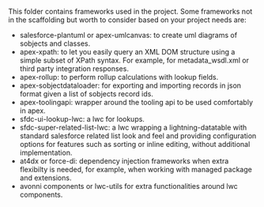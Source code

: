 This folder contains frameworks used in the project. Some frameworks not in the scaffolding but worth to consider based on your project needs are:

- salesforce-plantuml or apex-umlcanvas: to create uml diagrams of sobjects and classes.
- apex-xpath: to let you easily query an XML DOM structure using a simple subset of XPath syntax. For example, for metadata_wsdl.xml or third party integration responses.
- apex-rollup: to perform rollup calculations with lookup fields.
- apex-sobjectdataloader: for exporting and importing records in json format given a list of sobjects record ids.
- apex-toolingapi: wrapper around the tooling api to be used comfortably in apex.
- sfdc-ui-lookup-lwc: a lwc for lookups.
- sfdc-super-related-list-lwc: a lwc wrapping a lightning-datatable with standard salesforce related list look and feel and providing configuration options for features such as sorting or inline editing, without additional implementation.
- at4dx or force-di: dependency injection frameworks when extra flexibilty is needed, for example, when working with managed package and extensions.
- avonni components or lwc-utils for extra functionalities around lwc components.
